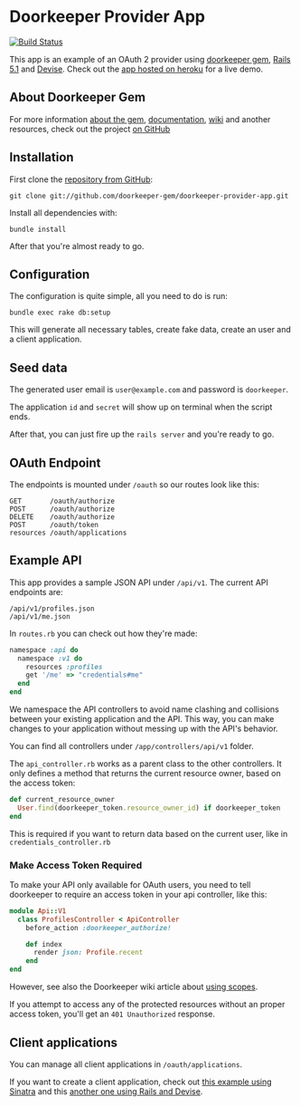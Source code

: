# Doorkeeper Provider App

[![Build Status](https://secure.travis-ci.org/doorkeeper-gem/doorkeeper-provider-app.png)](http://travis-ci.org/doorkeeper-gem/doorkeeper-provider-app)

This app is an example of an OAuth 2 provider using [doorkeeper gem](https://github.com/doorkeeper-gem/doorkeeper), [Rails 5.1](http://rubyonrails.org/) and [Devise](https://github.com/plataformatec/devise). Check out the [app hosted on heroku](http://doorkeeper-provider.herokuapp.com/) for a live demo.

## About Doorkeeper Gem

For more information [about the gem](https://github.com/doorkeeper-gem/doorkeeper), [documentation](https://github.com/doorkeeper-gem/doorkeeper#readme), [wiki](https://github.com/doorkeeper-gem/doorkeeper/wiki/_pages) and another resources, check out the project [on GitHub](https://github.com/doorkeeper-gem/doorkeeper)

## Installation

First clone the [repository from GitHub](https://github.com/doorkeeper-gem/doorkeeper-provider-app):

    git clone git://github.com/doorkeeper-gem/doorkeeper-provider-app.git

Install all dependencies with:

    bundle install

After that you're almost ready to go.

## Configuration

The configuration is quite simple, all you need to do is run:

    bundle exec rake db:setup

This will generate all necessary tables, create fake data, create an user and a client application.

## Seed data

The generated user email is `user@example.com` and password is `doorkeeper`.

The application `id` and `secret` will show up on terminal when the script ends.

After that, you can just fire up the `rails server` and you're ready to go.

## OAuth Endpoint

The endpoints is mounted under `/oauth` so our routes look like this:

    GET       /oauth/authorize
    POST      /oauth/authorize
    DELETE    /oauth/authorize
    POST      /oauth/token
    resources /oauth/applications

## Example API

This app provides a sample JSON API under `/api/v1`. The current API endpoints are:

    /api/v1/profiles.json
    /api/v1/me.json

In `routes.rb` you can check out how they're made:

``` ruby
namespace :api do
  namespace :v1 do
    resources :profiles
    get '/me' => "credentials#me"
  end
end
```

We namespace the API controllers to avoid name clashing and collisions between your existing application and the API. This way, you can make changes to your application without messing up with the API's behavior.

You can find all controllers under `/app/controllers/api/v1` folder.

The `api_controller.rb` works as a parent class to the other controllers. It only defines a method that returns the current resource owner, based on the access token:

``` ruby
def current_resource_owner
  User.find(doorkeeper_token.resource_owner_id) if doorkeeper_token
end
```

This is required if you want to return data based on the current user, like in `credentials_controller.rb`

### Make Access Token Required

To make your API only available for OAuth users, you need to tell doorkeeper to require an access token in your api controller, like this:

``` ruby
module Api::V1
  class ProfilesController < ApiController
    before_action :doorkeeper_authorize!

    def index
      render json: Profile.recent
    end
end
```

However, see also the Doorkeeper wiki article about [using scopes](https://github.com/doorkeeper-gem/doorkeeper/wiki/Using-Scopes).

If you attempt to access any of the protected resources without an proper access token, you'll get an `401 Unauthorized` response.

## Client applications

You can manage all client applications in `/oauth/applications`.

If you want to create a client application, check out [this example using Sinatra](http://doorkeeper-sinatra.herokuapp.com) and this [another one using Rails and Devise](http://doorkeeper-devise.herokuapp.com).
